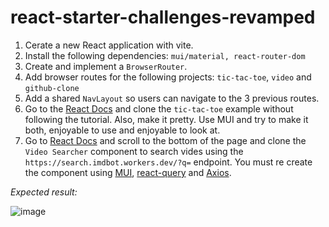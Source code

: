# react-starter-challenges-revamped

1. Cerate a new React application with vite.
2. Install the following dependencies:
`mui/material, react-router-dom`
3. Create and implement a `BrowserRouter`.
4. Add browser routes for the following projects:
`tic-tac-toe`, `video` and `github-clone` 
5. Add a shared `NavLayout` so users can navigate to the 3 previous routes.
6. Go to the [React Docs](https://react.dev/learn/tutorial-tic-tac-toe#wrapping-up) and clone the  `tic-tac-toe` example without following the tutorial. Also, make it pretty. Use MUI and try to make it both, enjoyable to use and enjoyable to look at.
7. Go to [React Docs](https://reac.dev/) and scroll to the bottom of the page and clone the `Video Searcher` component to search vides using the `https://search.imdbot.workers.dev/?q=` endpoint. You must re create the component using [MUI](https://mui.com/material-ui/), [react-query](https://tanstack.com/query/latest) and [Axios](https://axios-http.com/docs/intro).

*Expected result:*

![image](https://github.com/user-attachments/assets/3ede3a9e-0a6b-488e-819f-0f5e70f62d68)
